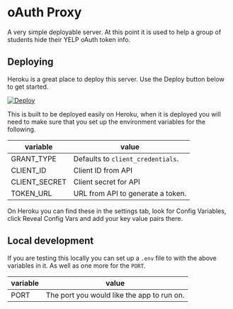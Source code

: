 # oAuth Proxy

A very simple deployable server. At this point it is used to help a group of students hide their YELP oAuth token info.

## Deploying

Heroku is a great place to deploy this server. Use the Deploy button below to get started.

[![Deploy](https://www.herokucdn.com/deploy/button.svg)](https://heroku.com/deploy)


This is built to be deployed easily on Heroku, when it is deployed you will need to make sure that you set up the environment variables for the following.

variable | value
---  | ---
GRANT_TYPE | Defaults to `client_credentials`.
CLIENT_ID | Client ID from API
CLIENT_SECRET | Client secret for API
TOKEN_URL | URL from API to generate a token. 

On Heroku you can find these in the settings tab, look for Config Variables, click Reveal Config Vars and add your key value pairs there. 

## Local development

If you are testing this locally you can set up a `.env` file to with the above variables in it. As well as one more for the `PORT`.

variable | value
---  | ---
PORT | The port you would like the app to run on.